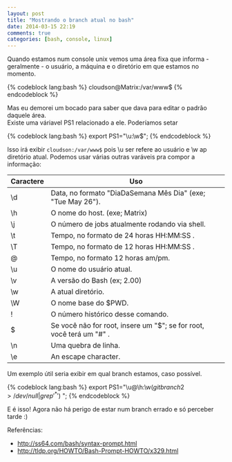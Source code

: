 ```yaml
---
layout: post
title: "Mostrando o branch atual no bash"
date: 2014-03-15 22:19
comments: true
categories: [bash, console, linux]
---
```


Quando estamos num console unix vemos uma área fixa que informa - geralmente - o usuário, a máquina e o diretório em que estamos no momento. 

{% codeblock lang:bash %}
cloudson@Matrix:/var/www$
{% endcodeblock %}

Mas eu demorei um bocado para saber que dava para editar o padrão daquele área.  
Existe uma váriavel PS1 relacionado a ele. Poderíamos setar 

{% codeblock lang:bash %}
export PS1="\u:\w$";
{% endcodeblock %}

Isso irá exibir `cloudson:/var/www$` pois \u ser refere ao usuário e \w ap diretório atual. Podemos usar várias outras varáveis pra compor a informação:

Caractere  |  Uso
 -------- | -------- 
\d  |  Data, no formato "DiaDaSemana Mês Dia" (exe; "Tue May 26").   
\h  |  O nome do host. (exe; Matrix)   
\j  |  O número de jobs atualmente rodando via shell. 
\t  |  Tempo, no formato de 24 horas HH:MM:SS . 
\T  |  Tempo,  no formato de 12 horas HH:MM:SS . 
\@  |  Tempo, no formato 12 horas am/pm. 
\u  |  O nome do usuário atual. 
\v  |  A versão do Bash (ex; 2.00) 
\w  |  A atual diretório. 
\W  |  O nome base do $PWD. 
\!  |  O número histórico desse comando. 
\$  | Se você não for root, insere um "$"; se for root, você terá um "#" .
\n  | Uma quebra de linha.  
\e  | An escape character.   

Um exemplo útil seria exibir em qual branch estamos, caso possível.

{% codeblock lang:bash %}
export PS1="\u@\h:\w$(git branch 2>/dev/null | grep '^*')$ ";
{% endcodeblock %}

E é isso! Agora não há perigo de estar num branch errado e só perceber tarde :)

Referências:  

* http://ss64.com/bash/syntax-prompt.html
* http://tldp.org/HOWTO/Bash-Prompt-HOWTO/x329.html  


